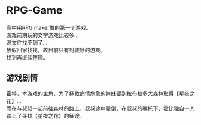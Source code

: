 # RPG-Game
高中用RPG maker做的第一个游戏。<br>
游戏前期玩的文字游戏比较多...<br>
源文件找不到了...<br>
放假回家找找，故目前只有封装好的游戏。<br>
找到再继续整理。<br>
## 游戏剧情
霍特，本游戏的主角，为了拯救病情危急的妹妹要到拉布拉多大森林取得【星夜之花】...<br>
而在与叔叔一起前往森林的路上，叔叔途中晕倒，在叔叔的嘱托下，霍比独自一人踏上了寻找【星夜之花】的征途。
